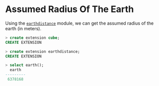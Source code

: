 # Assumed Radius Of The Earth

Using the [`earthdistance`](https://www.postgresql.org/docs/8.3/static/earthdistance.html) module, we can get the assumed radius of the earth (in meters).

```sql
> create extension cube;
CREATE EXTENSION

> create extension earthdistance;
CREATE EXTENSION

> select earth();
  earth
---------
 6378168
```
